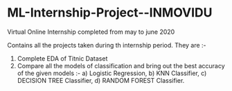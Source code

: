 # ML-Internship-Project--INMOVIDU
Virtual Online Internship completed from may to june 2020

Contains all the projects taken during th internship period. They are :-
1) Complete EDA of Titnic Dataset 
2) Compare all the models of classification and bring out the best accuracy of the given models :-
  a) Logistic Regression,
  b) KNN Classifier,
  c) DECISION TREE Classifier,
  d) RANDOM FOREST Classifier.
